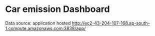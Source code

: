 # Car emission Dashboard
Data source: 
application hosted http://ec2-43-204-107-168.ap-south-1.compute.amazonaws.com:3838/app/ 
